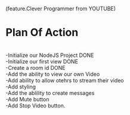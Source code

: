 (feature.Clever Programmer from YOUTUBE)

<h1> Plan Of Action</h1>
<br>
-Initialize our NodeJS Project DONE<br>
-Initialize our first view DONE<br>
-Create a room id DONE<br>
-Add the ability to view our own Video<br>
-Add ability to allow otehrs to stream their video<br>
-Add styling<br>
-Add the ablility to create messages<br>
-Add Mute button<br>
-Add Stop Video button.<br>
